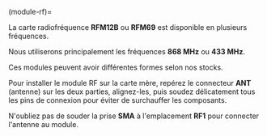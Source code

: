 (module-rf)=

La carte radiofréquence **RFM12B** ou **RFM69** est disponible en plusieurs fréquences.

Nous utiliserons principalement les fréquences **868 MHz** ou **433 MHz**.

Ces modules peuvent avoir différentes formes selon nos stocks.

Pour installer le module RF sur la carte mère, repérez le connecteur **ANT** (antenne) sur les deux parties, alignez-les, puis soudez délicatement tous les pins de connexion pour éviter de surchauffer les composants.

N'oubliez pas de souder la prise **SMA** à l'emplacement **RF1** pour connecter l'antenne au module.